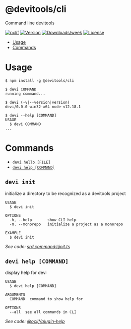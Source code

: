 @devitools/cli
===

Command line devitools

[![oclif](https://img.shields.io/badge/cli-oclif-brightgreen.svg)](https://oclif.io)
[![Version](https://img.shields.io/npm/v/cli.svg)](https://npmjs.org/package/cli)
[![Downloads/week](https://img.shields.io/npm/dw/cli.svg)](https://npmjs.org/package/cli)
[![License](https://img.shields.io/npm/l/cli.svg)](https://github.com/devitools/cli/blob/master/package.json)

<!-- toc -->
* [Usage](#usage)
* [Commands](#commands)
<!-- tocstop -->
# Usage
<!-- usage -->
```sh-session
$ npm install -g @devitools/cli

$ devi COMMAND
running command...

$ devi (-v|--version|version)
devi/0.0.0 win32-x64 node-v12.18.1

$ devi --help [COMMAND]
USAGE
  $ devi COMMAND
...
```
<!-- usagestop -->
# Commands
<!-- commands -->
* [`devi hello [FILE]`](#devi-hello-file)
* [`devi help [COMMAND]`](#devi-help-command)

## `devi init`

initialize a directory to be recognized as a devitools project

```
USAGE
  $ devi init

OPTIONS
  -h, --help       show CLI help
  -m, --monorepo   initialize a project as a monorepo

EXAMPLE
  $ devi init
```

_See code: [src\commands\init.ts](https://github.com/devitools/cli/blob/master/src/commands/init.ts)_

## `devi help [COMMAND]`

display help for devi

```
USAGE
  $ devi help [COMMAND]

ARGUMENTS
  COMMAND  command to show help for

OPTIONS
  --all  see all commands in CLI
```

_See code: [@oclif/plugin-help](https://github.com/oclif/plugin-help/blob/v3.1.0/src\commands\help.ts)_
<!-- commandsstop -->
